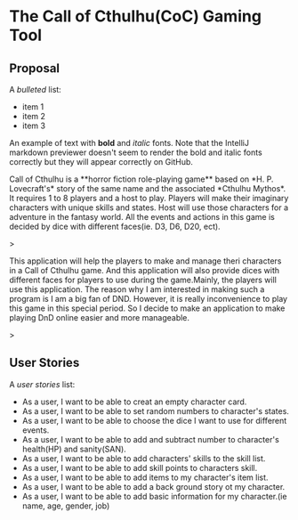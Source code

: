 # The Call of Cthulhu(CoC) Gaming Tool

## Proposal

A *bulleted* list:
- item 1
- item 2
- item 3

An example of text with **bold** and *italic* fonts.  Note that the IntelliJ markdown previewer doesn't seem to render 
the bold and italic fonts correctly but they will appear correctly on GitHub.

<p>Call of Cthulhu is a **horror fiction role-playing game** based on *H. P. Lovecraft's* story of the same name and the 
associated *Cthulhu Mythos*. It requires 1 to 8 players and a host to play. Players will 
make their imaginary characters with unique skills and states. Host will use those characters for a adventure in the 
fantasy world. All the events and actions in this game is decided by dice with different faces(ie. D3, D6, D20, ect).</p>>

<p>This application will help the players to make and manage theri characters in a Call of Cthulhu game. And this
application will also provide dices with different faces for players to use during the game.Mainly, the players will use 
this application. The reason why I am interested in making such a program is I am a big fan of
DND. However, it is really inconvenience to play this game in this special period. So I decide to make an application to
make playing DnD online easier and more manageable.</p>>

## User Stories

A *user stories* list:
- As a user, I want to be able to creat an empty character card.
- As a user, I want to be able to set random numbers to character's states.
- As a user, I want to be able to choose the dice I want to use for different events.
- As a user, I want to be able to add and subtract number to character's health(HP) and sanity(SAN).
- As a user, I want to be able to add characters' skills to the skill list.
- As a user, I want to be able to add skill points to characters skill.
- As a user, I want to be able to add items to my character's item list.
- As a user, I want to be able to add a back ground story ot my character.
- As a user, I want to be able to add basic information for my character.(ie name, age, gender, job)